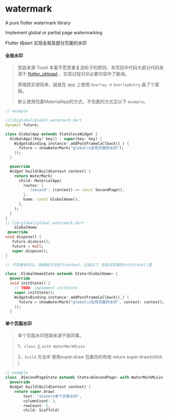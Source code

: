 # watermark

A pure flutter watermark library

Implement global or partial page watermarking



Flutter 纯dart 实现全局及部分页面的水印

#### 全局水印

> 思路来源 Toast
> 本着不愿意重复造轮子的原则，本项目中代码大部分代码来源于 [flutter_oktoast](https://github.com/OpenFlutter/flutter_oktoast) ，实现过程对非必要内容作了删减。
>
> 原理其实很简单，就是在 app 上使用 `Overlay` -> `OverlayEntry` 画了个蒙层。
>
> 默认使用包裹MaterialApp的方式，不包裹的方式见以下 `example`。

```dart
// example

//lib/global/global_watermark.dart
dynamic future;

class GlobalApp extends StatelessWidget {
  GlobalApp({Key? key}) : super(key: key) {
    WidgetsBinding.instance!.addPostFrameCallback((_) {
      future = showWaterMark("global\n全局页面的水印");
    });
  }

  @override
  Widget build(BuildContext context) {
    return WaterMark(
      child: MaterialApp(
        routes: {
          '/second': (context) => const SecondPage(),
        },
        home: const GlobalHome(),
      ),
    );
  }
}
// lib/global/global_watermark.dart
    GlobalHome
 @override
void dispose() {
   future.dismiss();
   future = null;
   super.dispose();
}

// 不包裹也可以，但得给方法传入context，比如以下 在启动页面的initState()里

class _GlobalHomeState extends State<GlobalHome> {
  @override
  void initState() {
    // TODO: implement initState
    super.initState();
    WidgetsBinding.instance!.addPostFrameCallback((_) {
      future = showWaterMark("global\n全局页面的水印", context: context);
    });
  }
```



#### 单个页面水印

> 单个页面水印思路来源于我同事。
>
> 1、`class` 上 `with WaterMarkMixin`
>
> 2、`build` 方法中 使用super.draw  包裹你的布局    return super.draw(child:   ）

```dart
// example
class _ASecondPageState extends State<ASecondPage> with WaterMarkMixin {
  @override
  Widget build(BuildContext context) {
    return super.draw(
        text: "alone\n单个页面水印",
        columnCount: 3,
        rowCount: 5,
        child: Scaffold(

```

